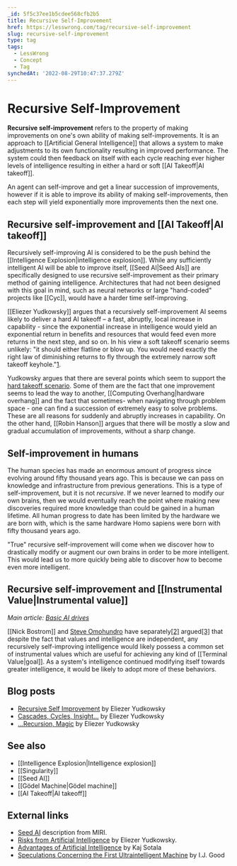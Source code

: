 ```yaml
---
_id: 5f5c37ee1b5cdee568cfb2b5
title: Recursive Self-Improvement
href: https://lesswrong.com/tag/recursive-self-improvement
slug: recursive-self-improvement
type: tag
tags:
  - LessWrong
  - Concept
  - Tag
synchedAt: '2022-08-29T10:47:37.279Z'
---
```

# Recursive Self-Improvement

**Recursive self-improvement** refers to the property of making improvements on one's own ability of making self-improvements. It is an approach to [[Artificial General Intelligence]] that allows a system to make adjustments to its own functionality resulting in improved performance. The system could then feedback on itself with each cycle reaching ever higher levels of intelligence resulting in either a hard or soft [[AI Takeoff|AI takeoff]].

An agent can self-improve and get a linear succession of improvements, however if it is able to improve its ability of making self-improvements, then each step will yield exponentially more improvements then the next one.

## Recursive self-improvement and [[AI Takeoff|AI takeoff]]

Recursively self-improving AI is considered to be the push behind the [[Intelligence Explosion|intelligence explosion]]. While any sufficiently intelligent AI will be able to improve itself, [[Seed AI|Seed AIs]] are specifically designed to use recursive self-improvement as their primary method of gaining intelligence. Architectures that had not been designed with this goal in mind, such as neural networks or large "hand-coded" projects like [[Cyc]], would have a harder time self-improving.

[[Eliezer Yudkowsky]] argues that a recursively self-improvement AI seems likely to deliver a hard AI takeoff – a fast, abruptly, local increase in capability - since the exponential increase in intelligence would yield an exponential return in benefits and resources that would feed even more returns in the next step, and so on. In his view a soft takeoff scenario seems unlikely: "it should either flatline or blow up. You would need exactly the right law of diminishing returns to fly through the extremely narrow soft takeoff keyhole."[1](http://lesswrong.com/lw/we/recursive_selfimprovement/).

Yudkowsky argues that there are several points which seem to support the [hard takeoff scenario](https://wiki.lesswrong.com/wiki/AI_takeoff#Hard_takeoff). Some of them are the fact that one improvement seems to lead the way to another, [[Computing Overhang|hardware overhang]] and the fact that sometimes- when navigating through problem space - one can find a succession of extremely easy to solve problems. These are all reasons for suddenly and abruptly increases in capability. On the other hand, [[Robin Hanson]] argues that there will be mostly a slow and gradual accumulation of improvements, without a sharp change.

## Self-improvement in humans

The human species has made an enormous amount of progress since evolving around fifty thousand years ago. This is because we can pass on knowledge and infrastructure from previous generations. This is a type of self-improvement, but it is not *recursive*. If we never learned to modify our own brains, then we would eventually reach the point where making new discoveries required more knowledge than could be gained in a human lifetime. All human progress to date has been limited by the hardware we are born with, which is the same hardware Homo sapiens were born with fifty thousand years ago.

"True" recursive self-improvement will come when we discover how to drastically modify or augment our own brains in order to be more intelligent. This would lead us to more quickly being able to discover how to become even more intelligent.

## Recursive self-improvement and [[Instrumental Value|Instrumental value]]

*Main article:* [*Basic AI drives*](https://wiki.lesswrong.com/wiki/Basic_AI_drives)

[[Nick Bostrom]] and [Steve Omohundro](https://en.wikipedia.org/wiki/Steve_Omohundro) have separately[\[2\]](http://www.nickbostrom.com/superintelligentwill.pdf) argued[\[3\]](http://selfawaresystems.files.wordpress.com/2008/01/nature_of_self_improving_ai.pdf) that despite the fact that values and intelligence are independent, any recursively self-improving intelligence would likely possess a common set of instrumental values which are useful for achieving any kind of [[Terminal Value|goal]]. As a system's intelligence continued modifying itself towards greater intelligence, it would be likely to adopt more of these behaviors.

## Blog posts

- [Recursive Self Improvement](http://lesswrong.com/lw/we/recursive_selfimprovement/) by Eliezer Yudkowsky
- [Cascades, Cycles, Insight...](http://lesswrong.com/lw/w5/cascades_cycles_insight/) by Eliezer Yudkowsky
- [...Recursion, Magic](http://lesswrong.com/lw/w6/recursion_magic/) by Eliezer Yudkowsky

## See also

- [[Intelligence Explosion|Intelligence explosion]]
- [[Singularity]]
- [[Seed AI]]
- [[Gödel Machine|Gödel machine]]
- [[AI Takeoff|AI takeoff]]

## External links

- [Seed AI](http://intelligence.org/files/LOGI.pdf) description from MIRI.
- [Risks from Artificial Intelligence](http://intelligence.org/files/AIPosNegFactor.pdf) by Eliezer Yudkowsky.
- [Advantages of Artificial Intelligence](http://www.xuenay.net/Papers/DigitalAdvantages.pdf) by Kaj Sotala
- [Speculations Concerning the First Ultraintelligent Machine](http://commonsenseatheism.com/wp-content/uploads/2011/02/Good-Speculations-Concerning-the-First-Ultraintelligent-Machine.pdf) by I.J. Good